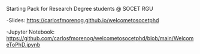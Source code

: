 Starting Pack for Research Degree students @ SOCET RGU

-Slides: https://carlosfmorenog.github.io/welcometosocetphd

-Jupyter Notebook: https://github.com/carlosfmorenog/welcometosocetphd/blob/main/WelcomeToPhD.ipynb
